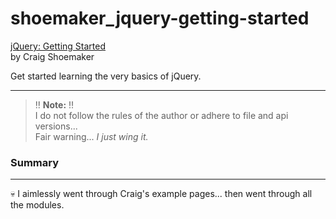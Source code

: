 # shoemaker_jquery-getting-started

[jQuery: Getting Started](https://www.pluralsight.com/courses/jquery-getting-started)  
by Craig Shoemaker

Get started learning the very basics of jQuery.

___

> :bangbang: **Note:** :bangbang:  
> I do not follow the rules of the author or adhere to file and api versions...  
> Fair warning... _I just wing it._


### Summary
---
:skull: I aimlessly went through Craig's example pages... then went through all the modules.